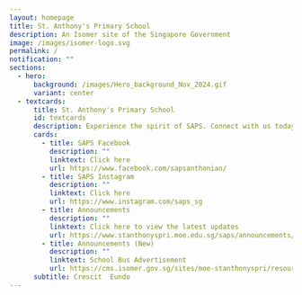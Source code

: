 ```yaml
---
layout: homepage
title: St. Anthony's Primary School
description: An Isomer site of the Singapore Government
image: /images/isomer-logo.svg
permalink: /
notification: ""
sections:
  - hero:
      background: /images/Hero_background_Nov_2024.gif
      variant: center
  - textcards:
      title: St. Anthony's Primary School
      id: textcards
      description: Experience the spirit of SAPS. Connect with us today!
      cards:
        - title: SAPS Facebook
          description: ""
          linktext: Click here
          url: https://www.facebook.com/sapsanthonian/
        - title: SAPS Instagram
          description: ""
          linktext: Click here
          url: https://www.instagram.com/saps_sg
        - title: Announcements
          description: ""
          linktext: Click here to view the latest updates
          url: https://www.stanthonyspri.moe.edu.sg/saps/announcements/
        - title: Announcements (New)
          description: ""
          linktext: School Bus Advertisement
          url: https://cms.isomer.gov.sg/sites/moe-stanthonyspri/resourceRoom/saps/resourceCategory/announcements/editPage/2025-08-24-post-School%20Bus%20Advertisement%20(St%20Anthony's%20Primary%20School).md
      subtitle: Crescit  Eundo
---
```

